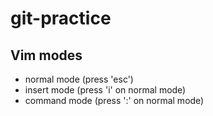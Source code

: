 # git-practice

## Vim modes

- normal mode (press 'esc')
- insert mode (press 'i' on normal mode)
- command mode (press ':' on normal mode)

